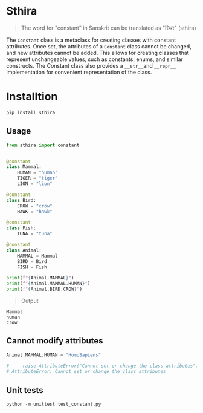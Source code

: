 # Sthira

> The word for "constant" in Sanskrit can be translated as "स्थिर" (sthira)


The `Constant` class is a metaclass for creating classes with constant attributes. 
Once set, the attributes of a `Constant` class cannot be changed, and new attributes cannot be added. 
This allows for creating classes that represent unchangeable values, such as constants, enums, and similar constructs. 
The Constant class also provides a `__str__`and `__repr__` implementation for convenient representation of the class.

# Installtion

`pip install sthira`

## Usage

```python
from sthira import constant


@constant
class Mammal:
    HUMAN = "human"
    TIGER = "tiger"
    LION = "lion"

@constant
class Bird:
    CROW = "crow"
    HAWK = "hawk"

@constant
class Fish:
    TUNA = "tuna"

@constant
class Animal:
    MAMMAL = Mammal
    BIRD = Bird
    FISH = Fish

print(f"{Animal.MAMMAL}")
print(f"{Animal.MAMMAL.HUMAN}")
print(f"{Animal.BIRD.CROW}")

```

> Output

```
Mammal
human
crow
```

## Cannot modify attributes

```python
Animal.MAMMAL.HUMAN = "HomoSapiens"

#     raise AttributeError("Cannot set or change the class attributes")
# AttributeError: Cannot set or change the class attributes
```

## Unit tests

```python -m unittest test_constant.py```

